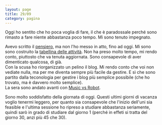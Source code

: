 ```yaml
--- 
layout: page
title: 29/09
category: pagina
---
```


Oggi ho sentito che ho poca voglia di fare, il che è paradossale perché sono
rimasto a fare niente abbastanza poco tempo. Mi sono tenuto impegnato.  

Avevo scritto il [pensiero](2023-08-29), ma non l'ho messo in atto, fino ad
oggi. Mi sono sono costruito la [tabellina delle attività](../attivita). Non ha 
preso molto tempo, mi rendo conto, piuttosto che va tenuta aggiornata. Sono 
consapevole di aver dimenticato qualcosa, di già.  
Con la scusa ho riorganizzato un pelino il blog. Mi rendo conto che voi non 
vediate nulla, ma per me diventa sempre più facile da gestire. E sì che sono 
partito dalla teconologia per gestire i blog più semplice possibile (che ho 
trovato, ma è davvero molto semplice).  
La sera sono andato avanti con [Music vs Robot](../pensiero/2023-10-01-bis).  

Sono molto soddisfatto della giornata di oggi. Questi ultimi giorni di vacanza
voglio tenermi leggero, per quanto sia consapevole che l'inizio dell'uni sia
feasible e l'ultima sessione ho ripreso a studiare abbastanza seriamente, quindi
sarò in grado di studiare dal giorno 1 (perché in effeti si tratta del giorno
30, anzi più 45 che 30).
